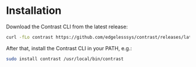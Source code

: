 # Installation

Download the Contrast CLI from the latest release:

```bash
curl -fLo contrast https://github.com/edgelesssys/contrast/releases/latest/download/contrast
```

After that, install the Contrast CLI in your PATH, e.g.:

```bash
sudo install contrast /usr/local/bin/contrast
```
